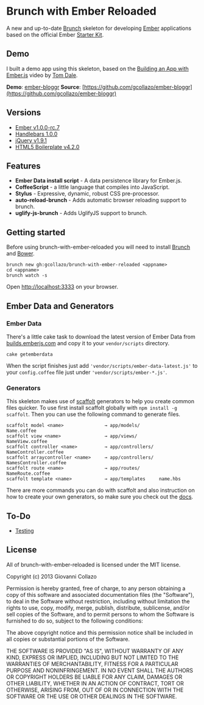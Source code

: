 # Brunch with Ember Reloaded

A new and up-to-date [Brunch](http://brunch.io) skeleton for developing [Ember](http://emberjs.com) applications based on the official Ember [Starter Kit](https://github.com/emberjs/starter-kit/archive/master.zip).

## Demo

I built a demo app using this skeleton, based on the [Building an App with Ember.js](http://www.youtube.com/watch?v=Ga99hMi7wfY) video by [Tom Dale](http://twitter.com/tomdale).

**Demo**: [ember-bloggr](http://dev.gcollazo.com/ember-bloggr)
**Source**: [https://github.com/gcollazo/ember-bloggr](https://github.com/gcollazo/ember-bloggr)

## Versions

- [Ember v1.0.0-rc.7](http://emberjs.com)
- [Handlebars 1.0.0](http://handlebarsjs.com)
- [jQuery v1.9.1](http://jquery.com)
- [HTML5 Boilerplate v4.2.0](http://html5boilerplate.com)

## Features

- **Ember Data install script** - A data persistence library for Ember.js.
- **CoffeeScript** - a little language that compiles into JavaScript.
- **Stylus** - Expressive, dynamic, robust CSS pre-processor.
- **auto-reload-brunch** - Adds automatic browser reloading support to brunch.
- **uglify-js-brunch** - Adds UglifyJS support to brunch.

## Getting started

Before using brunch-with-ember-reloaded you will need to install [Brunch](http://brunch.io/) and [Bower](http://bower.io/).

```
brunch new gh:gcollazo/brunch-with-ember-reloaded <appname>
cd <appname>
brunch watch -s
```
Open [http://localhost:3333](http://localhost:3333) on your browser.

## Ember Data and Generators

### Ember Data

There's a little cake task to download the latest version of Ember Data from [builds.emberjs.com](http://builds.emberjs.com) and copy it to your `vendor/scripts` directory.

```
cake getemberdata
```
When the script finishes just add `'vendor/scripts/ember-data-latest.js'` to your `config.coffee` file just under `'vendor/scripts/ember-*.js'`.

### Generators

This skeleton makes use of [scaffolt](https://github.com/paulmillr/scaffolt#readme) generators to help you create common files quicker. To use first install scaffolt globally with `npm install -g scaffolt`. Then you can use the following command to generate files.

```
scaffolt model <name> 				→ app/models/			Name.coffee
scaffolt view <name>				→ app/views/			NameView.coffee
scaffolt controller <name> 			→ app/controllers/	NameController.coffee
scaffolt arraycontroller <name>		→ app/controllers/	NamesController.coffee
scaffolt route <name> 				→ app/routes/			NameRoute.coffee
scaffolt template <name> 			→ app/templates		name.hbs
```

There are more commands you can do with scaffolt and also instruction on how to create your own generators, so make sure you check out the [docs](https://github.com/paulmillr/scaffolt#readme).

## To-Do

- [Testing](http://emberjs.com/guides/testing/integration/)

## License

All of brunch-with-ember-reloaded is licensed under the MIT license.

Copyright (c) 2013 Giovanni Collazo

Permission is hereby granted, free of charge, to any person obtaining a copy of this software and associated documentation files (the "Software"), to deal in the Software without restriction, including without limitation the rights to use, copy, modify, merge, publish, distribute, sublicense, and/or sell copies of the Software, and to permit persons to whom the Software is furnished to do so, subject to the following conditions:

The above copyright notice and this permission notice shall be included in all copies or substantial portions of the Software.

THE SOFTWARE IS PROVIDED "AS IS", WITHOUT WARRANTY OF ANY KIND, EXPRESS OR IMPLIED, INCLUDING BUT NOT LIMITED TO THE WARRANTIES OF MERCHANTABILITY, FITNESS FOR A PARTICULAR PURPOSE AND NONINFRINGEMENT. IN NO EVENT SHALL THE AUTHORS OR COPYRIGHT HOLDERS BE LIABLE FOR ANY CLAIM, DAMAGES OR OTHER LIABILITY, WHETHER IN AN ACTION OF CONTRACT, TORT OR OTHERWISE, ARISING FROM, OUT OF OR IN CONNECTION WITH THE SOFTWARE OR THE USE OR OTHER DEALINGS IN THE SOFTWARE.
